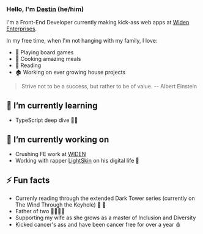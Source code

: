 ### Hello, I'm [Destin](https://destin.io) (he/him)

I'm a Front-End Developer currently making kick-ass web apps at [Widen Enterprises](https://github.com/Widen).

In my free time, when I'm not hanging with my family, I love: 
- 🎲 Playing board games
- 🍝 Cooking amazing meals
- 📖 Reading
- 🏠 Working on ever growing house projects

> Strive not to be a success, but rather to be of value. -- Albert Einstein

## 🌱 I’m currently learning
- TypeScript deep dive 🏊‍♂️

## 🔭 I’m currently working on
- Crushing FE work at [WIDEN](https://www.widen.com/)
- Working with rapper [LightSkin](https://lightskin.me) on his digital life 🎤

## ⚡️ Fun facts
- Currenly reading through the extended Dark Tower series (currently on The Wind Through the Keyhole) 💨 🐅
- Father of two 👨‍👩‍👦‍👦
- Supporting my wife as she grows as a master of Inclusion and Diversity
- Kicked cancer's ass and have been cancer free for over a year 🩸
